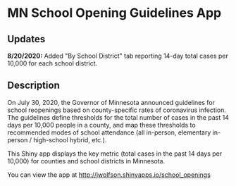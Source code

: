 # MN School Opening Guidelines App

## Updates

**8/20/2020:** Added "By School District" tab reporting 14-day total cases per 10,000 for each school district.

## Description

On July 30, 2020, the Governor of Minnesota announced guidelines for school reopenings based on county-specific rates of coronavirus infection. The guidelines define thresholds for the total number of cases in the past 14 days per 10,000 people in a county, and map these thresholds to recommended modes of school attendance (all in-person, elementary in-person / high-school hybrid, etc.).

This Shiny app displays the key metric (total cases in the past 14 days per 10,000) for counties and school districts in Minnesota.

You can view the app at http://jwolfson.shinyapps.io/school_openings
